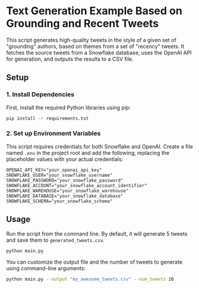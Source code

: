 # Text Generation Example Based on Grounding and Recent Tweets

This script generates high-quality tweets in the style of a given set of "grounding" authors, based on themes from a set of "recency" tweets. It fetches the source tweets from a Snowflake database, uses the OpenAI API for generation, and outputs the results to a CSV file.

## Setup

### 1. Install Dependencies

First, install the required Python libraries using pip:

```bash
pip install -r requirements.txt
```

### 2. Set up Environment Variables

This script requires credentials for both Snowflake and OpenAI. Create a file named `.env` in the project root and add the following, replacing the placeholder values with your actual credentials:

```
OPENAI_API_KEY="your_openai_api_key"
SNOWFLAKE_USER="your_snowflake_username"
SNOWFLAKE_PASSWORD="your_snowflake_password"
SNOWFLAKE_ACCOUNT="your_snowflake_account_identifier"
SNOWFLAKE_WAREHOUSE="your_snowflake_warehouse"
SNOWFLAKE_DATABASE="your_snowflake_database"
SNOWFLAKE_SCHEMA="your_snowflake_schema"
```

## Usage

Run the script from the command line. By default, it will generate 5 tweets and save them to `generated_tweets.csv`.

```bash
python main.py
```

You can customize the output file and the number of tweets to generate using command-line arguments:

```bash
python main.py --output "my_awesome_tweets.csv" --num_tweets 10
```


